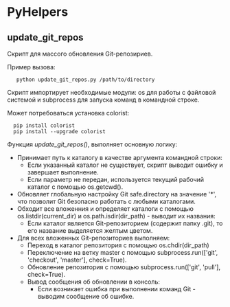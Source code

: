 # PyHelpers

## update_git_repos 

Скрипт для массого обновления Git-репозириев.

Пример вызова:
```
   python update_git_repos.py /path/to/directory
```

Скрипт импортирует необходимые модули: os для работы с файловой системой и subprocess для запуска команд в командной строке.

Может потребоваться установка colorist:
```
  pip install colorist
  pip install --upgrade colorist
```

Функция _update_git_repos()_, выполняет основную логику:
- Принимает путь к каталогу в качестве аргумента командной строки:
  - Если указанный каталог не существует, скрипт выводит ошибку и завершает выполнение.
  - Если параметр не передан, используется текущий рабочий каталог с помощью os.getcwd().
- Обновляет глобальную настройку Git safe.directory на значение '*', что позволит Git безопасно работать с любыми каталогами.
- Обходит все вложенния и определяет каталоги с помощью os.listdir(current_dir) и os.path.isdir(dir_path) - выводит их названия:
  - Если каталог является Git-репозиторием (содержит папку .git), то его название выделяется желтым цветом.
- Для всех вложенных Git-репозиториев выполняем:
  - Переход в каталог репозитория с помощью os.chdir(dir_path)
  - Переключение на ветку master с помощью subprocess.run(['git', 'checkout', 'master'], check=True).
  - Обновление репозитория с помощью subprocess.run(['git', 'pull'], check=True).
  - Вывод сообщения об обновлении в консоль:
    - Если возникает ошибка при выполнении команд Git - выводим сообщение об ошибке.